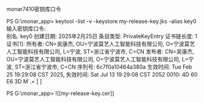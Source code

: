 monar7410密钥库口令


PS G:\monar_app> keytool -list -v -keystore my-release-key.jks -alias key0
输入密钥库口令:  
别名: key0
创建日期: 2025年2月25日
条目类型: PrivateKeyEntry
证书链长度: 1
证书[1]:
所有者: CN=吴康杰, OU=宁波莫艺人工智能科技有限公司, O=宁波莫艺人工智能科技有限公司, L=宁波, ST=浙江省宁波市, C=CN
发布者: CN=吴康杰, OU=宁波莫艺人工智能科技有限公司, O=宁波莫艺人工智能科技有限公司, L=宁波, ST=浙江省宁波市, C=CN
序列号: 6c7f0a10464a380a
生效时间: Tue Feb 25 19:29:08 CST 2025, 失效时间: Sat Jul 13 19:29:08 CST 2052
0010: 4D 60 E6 3D                                        M`.=
]
]

PS G:\monar_app>
![[my-release-key.cer]]
